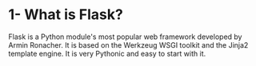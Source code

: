 # 1- What is Flask?

Flask is a Python module's most popular web framework developed by Armin Ronacher. It is based on the Werkzeug WSGI toolkit and the Jinja2 template engine. It is very Pythonic and easy to start with it.